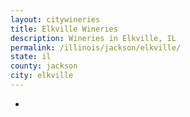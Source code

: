 ```yaml
---
layout: citywineries
title: Elkville Wineries
description: Wineries in Elkville, IL
permalink: /illinois/jackson/elkville/
state: il
county: jackson
city: elkville
---
```

-
